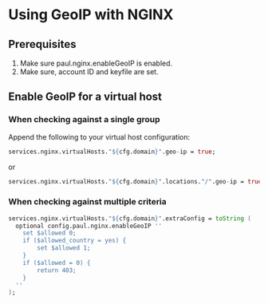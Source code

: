 # Using GeoIP with NGINX

## Prerequisites

1. Make sure paul.nginx.enableGeoIP is enabled.
2. Make sure, account ID and keyfile are set.

## Enable GeoIP for a virtual host

### When checking against a single group

Append the following to your virtual host configuration:

```nix
services.nginx.virtualHosts."${cfg.domain}".geo-ip = true;
```

or

```nix
services.nginx.virtualHosts."${cfg.domain}".locations."/".geo-ip = true;
```

### When checking against multiple criteria

```nix
services.nginx.virtualHosts."${cfg.domain}".extraConfig = toString (
  optional config.paul.nginx.enableGeoIP ''
    set $allowed 0;
    if ($allowed_country = yes) {
        set $allowed 1;
    }
    if ($allowed = 0) {
        return 403;
    }
  ''
);
```
